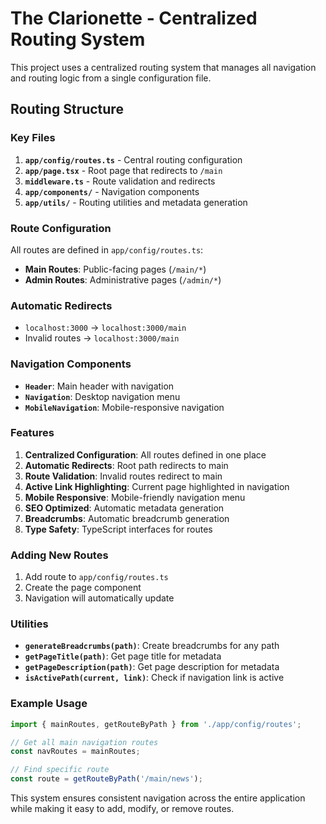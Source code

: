 # The Clarionette - Centralized Routing System

This project uses a centralized routing system that manages all navigation and routing logic from a single configuration file.

## Routing Structure

### Key Files

1. **`app/config/routes.ts`** - Central routing configuration
2. **`app/page.tsx`** - Root page that redirects to `/main`
3. **`middleware.ts`** - Route validation and redirects
4. **`app/components/`** - Navigation components
5. **`app/utils/`** - Routing utilities and metadata generation

### Route Configuration

All routes are defined in `app/config/routes.ts`:

- **Main Routes**: Public-facing pages (`/main/*`)
- **Admin Routes**: Administrative pages (`/admin/*`)

### Automatic Redirects

- `localhost:3000` → `localhost:3000/main`
- Invalid routes → `localhost:3000/main`

### Navigation Components

- **`Header`**: Main header with navigation
- **`Navigation`**: Desktop navigation menu
- **`MobileNavigation`**: Mobile-responsive navigation

### Features

1. **Centralized Configuration**: All routes defined in one place
2. **Automatic Redirects**: Root path redirects to main
3. **Route Validation**: Invalid routes redirect to main
4. **Active Link Highlighting**: Current page highlighted in navigation
5. **Mobile Responsive**: Mobile-friendly navigation menu
6. **SEO Optimized**: Automatic metadata generation
7. **Breadcrumbs**: Automatic breadcrumb generation
8. **Type Safety**: TypeScript interfaces for routes

### Adding New Routes

1. Add route to `app/config/routes.ts`
2. Create the page component
3. Navigation will automatically update

### Utilities

- **`generateBreadcrumbs(path)`**: Create breadcrumbs for any path
- **`getPageTitle(path)`**: Get page title for metadata
- **`getPageDescription(path)`**: Get page description for metadata
- **`isActivePath(current, link)`**: Check if navigation link is active

### Example Usage

```typescript
import { mainRoutes, getRouteByPath } from './app/config/routes';

// Get all main navigation routes
const navRoutes = mainRoutes;

// Find specific route
const route = getRouteByPath('/main/news');
```

This system ensures consistent navigation across the entire application while making it easy to add, modify, or remove routes.
